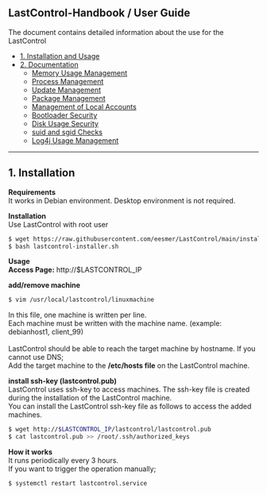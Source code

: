 ## LastControl-Handbook / User Guide
The document contains detailed information about the use for the LastControl
- [1. Installation and Usage](#1-installation)
- [2. Documentation](#)<br>
    - [Memory Usage Management](https://github.com/eesmer/LastControl/blob/main/docs/Memory_usage_Management.md)<br>
    - [Process Management](https://github.com/eesmer/LastControl/blob/main/docs/Process_Management.md)
    - [Update Management](https://github.com/eesmer/LastControl/blob/main/docs/Update_Management.md)<br>
    - [Package Management](https://github.com/eesmer/LastControl/blob/main/docs/Package_Management.md)<br>
    - [Management of Local Accounts](https://github.com/eesmer/LastControl/blob/main/docs/Management_of_LocalAccounts.md)<br>
    - [Bootloader Security](https://github.com/eesmer/LastControl/blob/main/docs/Bootloader_Security.md)<br>
    - [Disk Usage Security](https://github.com/eesmer/LastControl/blob/main/docs/Disk_usage_Management.md)<br>
   - [suid and sgid Checks](https://github.com/eesmer/LastControl/blob/main/docs/about_of_suid_sgid.md)<br>
   - [Log4j Usage Management](https://github.com/eesmer/LastControl/blob/main/docs/Log4j_usage_Management.md)
---

## 1. Installation

**Requirements**<br>
It works in Debian environment. Desktop environment is not required.<br>

**Installation**<br>
Use LastControl with root user
```sh
$ wget https://raw.githubusercontent.com/eesmer/LastControl/main/install/lastcontrol-installer.sh
$ bash lastcontrol-installer.sh
```
**Usage**<br>
**Access Page:** http://$LASTCONTROL_IP

**add/remove machine**
```sh
$ vim /usr/local/lastcontrol/linuxmachine
```
In this file, one machine is written per line.<br>
Each machine must be written with the machine name.
(example: debianhost1, client_99) <br>
<br>
LastControl should be able to reach the target machine by hostname.
If you cannot use DNS;<br>
Add the target machine to the **/etc/hosts file** on the LastControl machine.

**install ssh-key (lastcontrol.pub)**<br>
LastControl uses ssh-key to access machines. The ssh-key file is created during the installation of the LastControl machine.<br>
You can install the LastControl ssh-key file as follows to access the added machines.
```sh
$ wget http://$LASTCONTROL_IP/lastcontrol/lastcontrol.pub
$ cat lastcontrol.pub >> /root/.ssh/authorized_keys
```
**How it works**<br>
It runs periodically every 3 hours.<br>
If you want to trigger the operation manually;<br>
```sh
$ systemctl restart lastcontrol.service
```
